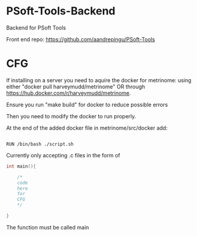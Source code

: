 # PSoft-Tools-Backend
Backend for PSoft Tools

Front end repo: https://github.com/aandrepingu/PSoft-Tools

# CFG

If installing on a server you need to aquire the docker for metrinome: using either "docker pull harveymudd/metrinome" OR through https://hub.docker.com/r/harveymudd/metrinome.  


Ensure you run "make build" for docker to reduce possible errors


Then you need to modify the docker to run properly.

At the end of the added docker file in metrinome/src/docker add:

```

RUN /bin/bash ./script.sh

```
Currently only accepting .c files in the form of
```C++
int main(){

    /*
    code
    here
    for
    CFG
    */

}

```
The function must be called main